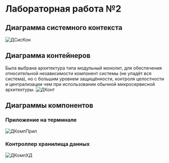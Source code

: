 # Лабораторная работа №2
## Диаграмма системного контекста
![ДСисКон](https://github.com/user-attachments/assets/049e2f06-90b4-4410-bb45-b0f78da769d8)
## Диаграмма контейнеров
Была выбрана архитектура типа модульный монолит, для обеспечения относительной независимости компонент системы (не упадёт вся система), но с большим уровнем защищённости, контроля целостности и централизации чем при использовании обычной микросервисной архитектуры.
![ДКонт](https://github.com/user-attachments/assets/39a26502-b348-4514-a4fe-4c399eeb5430)
## Диаграммы компонентов
### Приложение на терминале
![ДКомпПрил](https://github.com/user-attachments/assets/2dff481a-c0ad-40fe-8d46-ae7f5c599ab6)
### Контроллер хранилища данных
![ДКомпХД](https://github.com/user-attachments/assets/1901d792-09ca-40ed-b418-8d6a2270883b)
